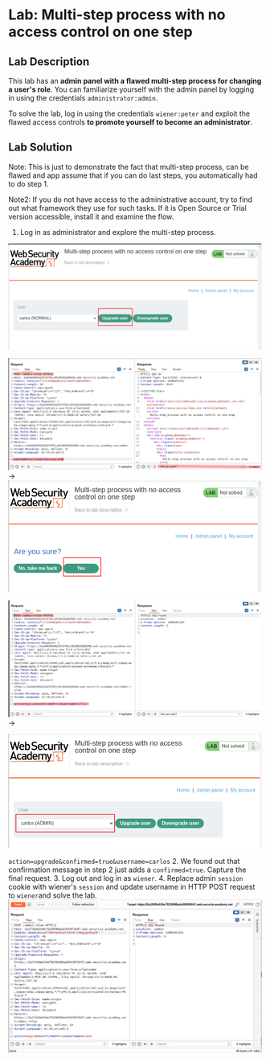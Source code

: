 # Lab: Multi-step process with no access control on one step

## Lab Description

This lab has an **admin panel with a flawed multi-step process for changing a user's role**. You can familiarize yourself with the admin panel by logging in using the credentials `administrator:admin`.

To solve the lab, log in using the credentials `wiener:peter` and exploit the flawed access controls **to promote yourself to become an administrator**.

## Lab Solution

Note: This is just to demonstrate the fact that multi-step process, can be flawed and app assume that if you can do last steps, you automatically had to do step 1.

Note2: If you do not have access to the administrative account, try to find out what framework they use for such tasks. If it is Open Source or Trial version accessible, install it and examine the flow.

1. Log in as administrator and explore the multi-step process.

![Step one](upgrade-step1.png)

![HTTP Post request step 1](post-step1.png)
->
![Step two](upgrade-step2.png)

![HTTP Post request step 2](post-step2.png)->

![Step tree](upgraded-carlos.png)

`action=upgrade&confirmed=true&username=carlos`
2. We found out that confirmation message in step 2 just adds a `confirmed=true`. Capture the final request.
3. Log out and log in as `wiener`.
4. Replace admin `session` cookie with wiener's `session` and update username in HTTP POST request to `wiener`and solve the lab.
![Upgrading Wiener](upgrading-wiener-as-admin.png)
